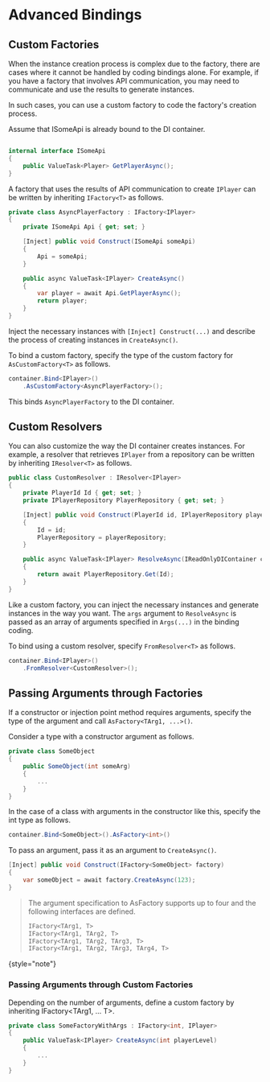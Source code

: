 # Advanced Bindings

## Custom Factories

When the instance creation process is complex due to the factory, there are cases where it cannot be handled by coding bindings alone.
For example, if you have a factory that involves API communication, you may need to communicate and use the results to generate instances.

In such cases, you can use a custom factory to code the factory's creation process.

Assume that ISomeApi is already bound to the DI container.

```C#

internal interface ISomeApi
{
    public ValueTask<Player> GetPlayerAsync();
}
```

A factory that uses the results of API communication to create ```IPlayer``` can be written by inheriting ```IFactory<T>``` as follows.

```C#
private class AsyncPlayerFactory : IFactory<IPlayer>
{
    private ISomeApi Api { get; set; }

    [Inject] public void Construct(ISomeApi someApi)
    {
        Api = someApi;
    }

    public async ValueTask<IPlayer> CreateAsync()
    {
        var player = await Api.GetPlayerAsync();
        return player;
    }
}
```

Inject the necessary instances with ```[Inject] Construct(...)``` and describe the process of creating instances in ```CreateAsync()```.

To bind a custom factory, specify the type of the custom factory for ```AsCustomFactory<T>``` as follows.

```C#
container.Bind<IPlayer>()
    .AsCustomFactory<AsyncPlayerFactory>();
```

This binds ```AsyncPlayerFactory``` to the DI container.

## Custom Resolvers

You can also customize the way the DI container creates instances.
For example, a resolver that retrieves ```IPlayer``` from a repository can be written by inheriting ```IResolver<T>``` as follows.

```C#
public class CustomResolver : IResolver<IPlayer>
{
    private PlayerId Id { get; set; }
    private IPlayerRepository PlayerRepository { get; set; }

    [Inject] public void Construct(PlayerId id, IPlayerRepository playerRepository)
    {
        Id = id;
        PlayerRepository = playerRepository;
    }

    public async ValueTask<IPlayer> ResolveAsync(IReadOnlyDIContainer container, object[] args)
    {
        return await PlayerRepository.Get(Id);
    }
}
```

Like a custom factory, you can inject the necessary instances and generate instances in the way you want.
The ```args``` argument to ```ResolveAsync``` is passed as an array of arguments specified in ```Args(...)``` in the binding coding.

To bind using a custom resolver, specify ```FromResolver<T>``` as follows.

```C#
container.Bind<IPlayer>()
    .FromResolver<CustomResolver>();
```

## Passing Arguments through Factories

If a constructor or injection point method requires arguments, specify the type of the argument and call ```AsFactory<TArg1, ...>()```.

Consider a type with a constructor argument as follows.

```C#
private class SomeObject
{
    public SomeObject(int someArg)
    {
        ...
    }
}
```

In the case of a class with arguments in the constructor like this, specify the int type as follows.

```C#
container.Bind<SomeObject>().AsFactory<int>()
```

To pass an argument, pass it as an argument to ```CreateAsync()```.

```C#
[Inject] public void Construct(IFactory<SomeObject> factory)
{
    var someObject = await factory.CreateAsync(123);
}
```

> The argument specification to AsFactory supports up to four and the following interfaces are defined.
>
> ```C#
> IFactory<TArg1, T>
> IFactory<TArg1, TArg2, T>
> IFactory<TArg1, TArg2, TArg3, T>
> IFactory<TArg1, TArg2, TArg3, TArg4, T>
> ```
{style="note"}

### Passing Arguments through Custom Factories

Depending on the number of arguments, define a custom factory by inheriting IFactory<TArg1, ... T>.

```C#
private class SomeFactoryWithArgs : IFactory<int, IPlayer>
{
    public ValueTask<IPlayer> CreateAsync(int playerLevel)
    {
        ...
    }
}
```